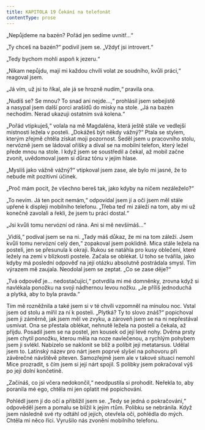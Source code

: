 ```yaml
---
title: KAPITOLA 19 Čekání na telefonát
contentType: prose
---
```


<section>

„Nepůjdeme na bazén? Pořád jen sedíme uvnitř…“

„Ty chceš na bazén?“ podivil jsem se. „Vždyť jsi introvert.“

„Tedy bychom mohli aspoň k jezeru.“

„Nikam nepůjdu, mají mi každou chvíli volat ze soudního, kvůli práci,“ reagoval jsem.

„Já vím, už jsi to říkal, ale já se hrozně nudím,“ pravila ona.

„Nudíš se? Se mnou? To snad ani nejde…,“ prohlásil jsem sebejistě a nasypal jsem další porci arašídů do misky na stole. „Já na bazén nechodím. Nerad ukazuji ostatním svá kolena.“

„Pořád vtipkuješ,“ volala na mě Magdaléna, která ještě stále ve vedlejší místnosti ležela v posteli. „Dokážeš být někdy vážný?“ Ptala se stylem, kterým zřejmě chtěla získat moji pozornost. Seděl jsem u pracovního stolu, nervózně jsem se ládoval oříšky a díval se na mobilní telefon, který ležel přede mnou na stole. I když jsem se soustředil a čekal, až mobil začne zvonit, uvědomoval jsem si důraz tónu v jejím hlase.

„Myslíš jako vážně vážný?“ vtipkoval jsem zase, ale bylo mi jasné, že to nebude mít pozitivní účinek.

„Proč mám pocit, že všechno bereš tak, jako kdyby na ničem nezáleželo?“

„To nevím. Já ten pocit nemám,“ odpovídal jsem jí a oči jsem měl stále upřené k displeji mobilního telefonu. „Třeba teď mi záleží na tom, aby mi už konečně zavolali a řekli, že jsem tu práci dostal.“

„Jsi kvůli tomu nervózní od rána. Ani si mě nevšímáš…“

„Vidíš,“ podíval jsem se na ni. „Tady máš důkaz, že mi na tom záleží. Jsem kvůli tomu nervózní celý den,“ zopakoval jsem poklidně. Mica stále ležela na posteli, jen se přesunula k okraji. Rukou se natáhla pro kusy oblečení, které ležely na zemi v blízkosti postele. Začala se oblékat. U toho se tvářila, jako kdyby má poslední odpověď na její otázku absolutně postrádala smysl. Tím výrazem mě zaujala. Neodolal jsem se zeptat. „Co se zase děje?“

„Tvá odpověď je… nedostačující,“ potvrdila mi mé domněnky, zrovna když si navlékala ponožku na svoji nádhernou levou nožku. „Je příliš jednoduchá a plytká, aby to byla pravda.“

Tím mě rozněžnila a také jsem si v té chvíli vzpomněl na minulou noc. Vstal jsem od stolu a mířil za ní k posteli. „Plytká? Ty to slovo znáš?“ popichoval jsem ji záměrně, jak jsem měl ve zvyku, a zároveň jsem se na ni nepřestával usmívat. Ona se přestala oblékat, nehnutě ležela na posteli a čekala, až přijdu. Posadil jsem se na postel, jen kousek od její levé nohy. Dvěma prsty jsem chytil ponožku, kterou měla na noze navlečenou, a rychlým pohybem jsem ji svlékl. Nabízelo se naklonit se blíž a políbit její metatarsus. Udělal jsem to. Latinský název pro nárt jsem poprvé slyšel na pohovoru při závěrečné návštěvě piteven. Samozřejmě jsem ale v takové situaci nemohl Mice prozradit, s čím jsem si její nárt spojil. S polibky jsem pokračoval výš po její dolní končetině.

„Začínáš, co jsi včera nedokončil,“ neodpustila si prohodit. Neřekla to, aby poranila mé ego, chtěla mi jen oplatit mé popichování.

Pohlédl jsem jí do očí a přiblížil jsem se. „Tedy se jedná o pokračování,“ odpověděl jsem a pomalu se blížil k jejím rtům. Polibku se nebránila. Když jsem následně své rty odtáhl od jejích, otevřela oči, pohlédla do mých. Chtěla mi něco říci. Vyrušilo nás zvonění mobilního telefonu.

</section>
